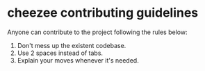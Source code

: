 # cheezee contributing guidelines
Anyone can contribute to the project following the rules below:
1. Don't mess up the existent codebase.
2. Use 2 spaces instead of tabs.
3. Explain your moves whenever it's needed.

